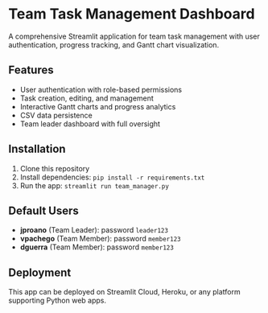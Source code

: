 # Team Task Management Dashboard

A comprehensive Streamlit application for team task management with user authentication, progress tracking, and Gantt chart visualization.

## Features
- User authentication with role-based permissions
- Task creation, editing, and management
- Interactive Gantt charts and progress analytics
- CSV data persistence
- Team leader dashboard with full oversight

## Installation
1. Clone this repository
2. Install dependencies: `pip install -r requirements.txt`
3. Run the app: `streamlit run team_manager.py`

## Default Users
- **jproano** (Team Leader): password `leader123`
- **vpachego** (Team Member): password `member123`  
- **dguerra** (Team Member): password `member123`

## Deployment
This app can be deployed on Streamlit Cloud, Heroku, or any platform supporting Python web apps.
